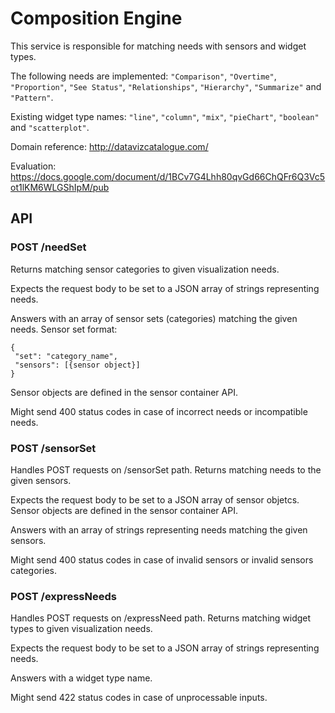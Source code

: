 # Composition Engine

This service is responsible for matching needs with sensors and widget types.

The following needs are implemented: `"Comparison"`, `"Overtime"`, `"Proportion"`, `"See Status"`, `"Relationships"`, `"Hierarchy"`, `"Summarize"` and `"Pattern"`.

Existing widget type names: `"line"`, `"column"`, `"mix"`, `"pieChart"`, `"boolean"` and `"scatterplot"`.

Domain reference: http://datavizcatalogue.com/

Evaluation: https://docs.google.com/document/d/1BCv7G4Lhh80qvGd66ChQFr6Q3Vc5ot1lKM6WLGShIpM/pub

## API

### POST /needSet

Returns matching sensor categories to given visualization needs.

Expects the request body to be set to a JSON array of strings representing needs.

Answers with an array of sensor sets (categories) matching the given needs. Sensor set format:

```
{
 "set": "category_name",
 "sensors": [{sensor object}]
}
```

Sensor objects are defined in the sensor container API.

Might send 400 status codes in case of incorrect needs or incompatible needs.

### POST /sensorSet

Handles POST requests on /sensorSet path. Returns matching needs to  the given sensors.

Expects the request body to be set to a JSON array of sensor objetcs. Sensor objects are defined in the sensor container API.

Answers with an array of strings representing needs matching the given sensors.

Might send 400 status codes in case of invalid sensors or invalid sensors categories.

### POST /expressNeeds

Handles POST requests on /expressNeed path. Returns matching widget types to given visualization needs.

Expects the request body to be set to a JSON array of strings representing needs.

Answers with a widget type name.

Might send 422 status codes in case of unprocessable inputs.